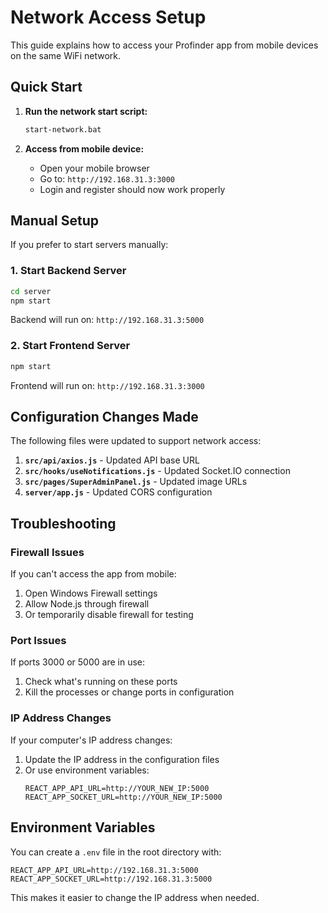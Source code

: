 # Network Access Setup

This guide explains how to access your Profinder app from mobile devices on the same WiFi network.

## Quick Start

1. **Run the network start script:**
   ```bash
   start-network.bat
   ```

2. **Access from mobile device:**
   - Open your mobile browser
   - Go to: `http://192.168.31.3:3000`
   - Login and register should now work properly

## Manual Setup

If you prefer to start servers manually:

### 1. Start Backend Server
```bash
cd server
npm start
```
Backend will run on: `http://192.168.31.3:5000`

### 2. Start Frontend Server
```bash
npm start
```
Frontend will run on: `http://192.168.31.3:3000`

## Configuration Changes Made

The following files were updated to support network access:

1. **`src/api/axios.js`** - Updated API base URL
2. **`src/hooks/useNotifications.js`** - Updated Socket.IO connection
3. **`src/pages/SuperAdminPanel.js`** - Updated image URLs
4. **`server/app.js`** - Updated CORS configuration

## Troubleshooting

### Firewall Issues
If you can't access the app from mobile:
1. Open Windows Firewall settings
2. Allow Node.js through firewall
3. Or temporarily disable firewall for testing

### Port Issues
If ports 3000 or 5000 are in use:
1. Check what's running on these ports
2. Kill the processes or change ports in configuration

### IP Address Changes
If your computer's IP address changes:
1. Update the IP address in the configuration files
2. Or use environment variables:
   ```
   REACT_APP_API_URL=http://YOUR_NEW_IP:5000
   REACT_APP_SOCKET_URL=http://YOUR_NEW_IP:5000
   ```

## Environment Variables

You can create a `.env` file in the root directory with:
```
REACT_APP_API_URL=http://192.168.31.3:5000
REACT_APP_SOCKET_URL=http://192.168.31.3:5000
```

This makes it easier to change the IP address when needed. 